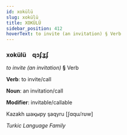 ```yaml
---
id: xokülü
slug: xokülü
title: XOKÜLÜ
sidebar_position: 412
hoverText: to invite (an invitation) § Verb
---
```


### xokülü&emsp;<span kind="abugida">ɋɔʄʓʄ</span>

*to invite (an invitation)* **§** Verb

**Verb**: to invite/call

**Noun**: an invitation/call

**Modifier**: invitable/callable

Kazakh шақыру şaqyru [ʃɑqɯˈrʊw]

*Turkic Language Family*